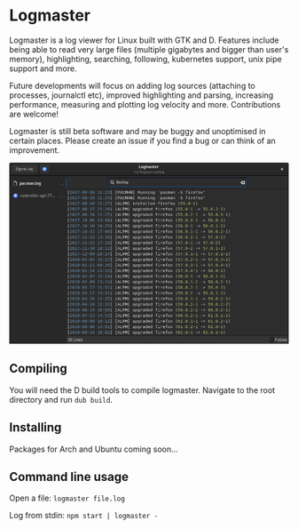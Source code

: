 # Logmaster

Logmaster is a log viewer for Linux built with GTK and D. Features include being able to read very large files (multiple gigabytes and bigger than user's memory), highlighting, searching, following, kubernetes support, unix pipe support and more.

Future developments will focus on adding log sources (attaching to processes, journalctl etc), improved highlighting and parsing, increasing performance, measuring and plotting log velocity and more. Contributions are welcome!

Logmaster is still beta software and may be buggy and unoptimised in certain places. Please create an issue if you find a bug or can think of an improvement.

![Screenshot](/screenshot.png)

## Compiling
You will need the D build tools to compile logmaster. Navigate to the root directory and run `dub build`.

## Installing
Packages for Arch and Ubuntu coming soon...

## Command line usage
Open a file: `logmaster file.log`

Log from stdin: `npm start | logmaster -`

